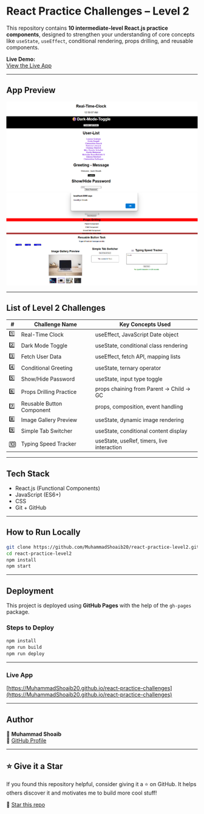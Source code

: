 #  React Practice Challenges – Level 2

This repository contains **10 intermediate-level React.js practice components**, designed to strengthen your understanding of core concepts like `useState`, `useEffect`, conditional rendering, props drilling, and reusable components.

 **Live Demo:**  
[View the Live App](https://muhammadshoaib20.github.io/react-practice-level2)

---

##  App Preview

![Level 2 React Practice Preview](./images/Image01.png)
![Level 2 React Practice Preview](./images/Image02.png)

---

## List of Level 2 Challenges

| #   | Challenge Name              | Key Concepts Used                        |
|-----|-----------------------------|-------------------------------------------|
| 1️⃣ | Real-Time Clock             | useEffect, JavaScript Date object        |
| 2️⃣ | Dark Mode Toggle           | useState, conditional class rendering     |
| 3️⃣ | Fetch User Data            | useEffect, fetch API, mapping lists       |
| 4️⃣ | Conditional Greeting       | useState, ternary operator                |
| 5️⃣ | Show/Hide Password         | useState, input type toggle               |
| 6️⃣ | Props Drilling Practice    | props chaining from Parent → Child → GC   |
| 7️⃣ | Reusable Button Component  | props, composition, event handling        |
| 8️⃣ | Image Gallery Preview      | useState, dynamic image rendering         |
| 9️⃣ | Simple Tab Switcher        | useState, conditional content display     |
| 🔟 | Typing Speed Tracker        | useState, useRef, timers, live interaction|

---

##  Tech Stack

-  React.js (Functional Components)
-  JavaScript (ES6+)
-  CSS
-  Git + GitHub

---

##  How to Run Locally

```bash
git clone https://github.com/MuhammadShoaib20/react-practice-level2.git
cd react-practice-level2
npm install
npm start
```

---



##  Deployment

This project is deployed using **GitHub Pages** with the help of the `gh-pages` package.

###  Steps to Deploy

```bash
npm install
npm run build
npm run deploy
```

---


###  Live App

[https://MuhammadShoaib20.github.io/react-practice-challenges](https://MuhammadShoaib20.github.io/react-practice-challenges)


---

## Author

👤 **Muhammad Shoaib**  
💼 [GitHub Profile](https://github.com/MuhammadShoaib20)

---

## ⭐️ Give it a Star

If you found this repository helpful, consider giving it a ⭐ on GitHub.
It helps others discover it and motivates me to build more cool stuff!


🌟 [Star this repo](https://github.com/MuhammadShoaib20/react-practice-challenges)


